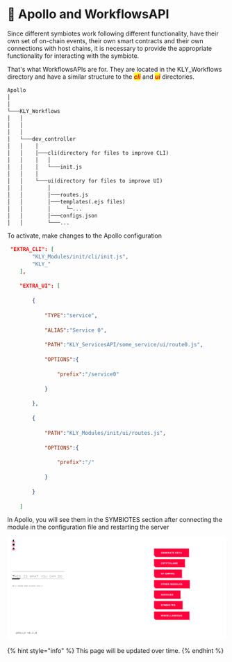 # 🥵 Apollo and WorkflowsAPI

Since different symbiotes work following different functionality, have their own set of on-chain events, their own smart contracts and their own connections with host chains, it is necessary to provide the appropriate functionality for interacting with the symbiote.

That's what WorkflowsAPIs are for. They are located in the KLY\_Workflows directory and have a similar structure to the _<mark style="color:red;">**cli**</mark>_ and _<mark style="color:red;">**ui**</mark>_ directories.

```
Apollo
│     
│   
└───KLY_Workflows
│   │   
│   │
│   │   
│   └───dev_controller
│   │    │   
│   │    │───cli(directory for files to improve CLI)
│   │    │   │
│   │    │   └───init.js 
│   │    │
│   │    └───ui(directory for files to improve UI)
│   │        │
│   │        │───routes.js
│   │        │───templates(.ejs files)
│   │        │     └─...
│   │        │───configs.json
│   │        └───...
```

To activate, make changes to the Apollo configuration

```json
 "EXTRA_CLI": [
        "KLY_Modules/init/cli/init.js",
        "KLY_"
    ],

    "EXTRA_UI": [
        
        {

            "TYPE":"service",
            
            "ALIAS":"Service 0",

            "PATH":"KLY_ServicesAPI/some_service/ui/route0.js",
            
            "OPTIONS":{
             
                "prefix":"/service0"
            
            }

        },

        {

            "PATH":"KLY_Modules/init/ui/routes.js",

            "OPTIONS":{
             
                "prefix":"/"
            
            }

        }
        
    ]
```

In Apollo, you will see them in the SYMBIOTES section after connecting the module in the configuration file and restarting the server

![](<../../.gitbook/assets/image (24).png>)

{% hint style="info" %}
This page will be updated over time.
{% endhint %}
